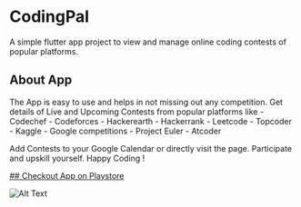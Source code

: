 # CodingPal

A simple flutter app project to view and manage online coding contests of popular platforms.

## About App

The App is easy to use and helps in not missing out any competition. Get details of Live and Upcoming Contests from popular platforms like
    - Codechef
    - Codeforces
    - Hackerearth
    - Hackerrank
    - Leetcode
    - Topcoder
    - Kaggle
    - Google competitions
    - Project Euler
    - Atcoder

Add Contests to your Google Calendar or directly visit the page.
 Participate and upskill yourself. Happy Coding !

[## Checkout App on Playstore](https://play.google.com/store/apps/details?id=com.consistencyapps.CodingPal&hl=en)


![Alt Text](https://media.giphy.com/media/XHuwjosEv6YSDi9zBo/giphy.gif)